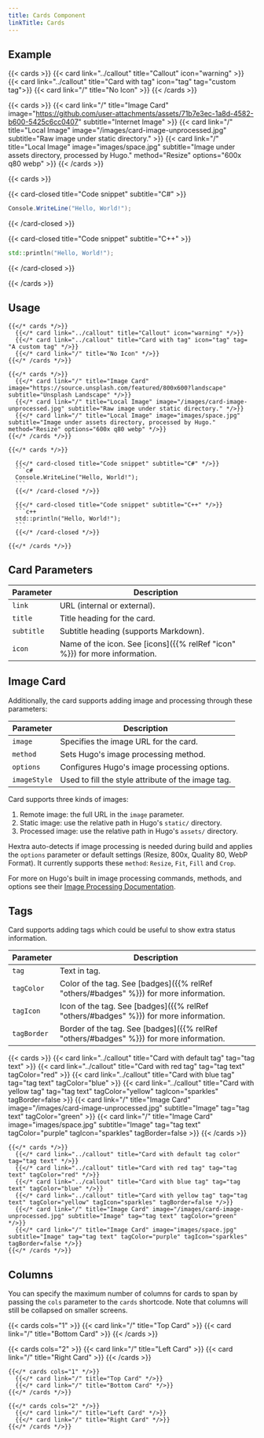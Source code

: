 ```yaml
---
title: Cards Component
linkTitle: Cards
---
```


## Example

{{< cards >}}
  {{< card link="../callout" title="Callout" icon="warning" >}}
  {{< card link="../callout" title="Card with tag" icon="tag" tag="custom tag">}}
  {{< card link="/" title="No Icon" >}}
{{< /cards >}}

{{< cards >}}
  {{< card link="/" title="Image Card" image="https://github.com/user-attachments/assets/71b7e3ec-1a8d-4582-b600-5425c6cc0407" subtitle="Internet Image" >}}
  {{< card link="/" title="Local Image" image="/images/card-image-unprocessed.jpg" subtitle="Raw image under static directory." >}}
  {{< card link="/" title="Local Image" image="images/space.jpg" subtitle="Image under assets directory, processed by Hugo." method="Resize" options="600x q80 webp" >}}
{{< /cards >}}

{{< cards >}}

  {{< card-closed title="Code snippet" subtitle="C#" >}}
  ```c#
  Console.WriteLine("Hello, World!");
  ```
  {{< /card-closed >}}

  {{< card-closed title="Code snippet" subtitle="C++" >}}
  ```c++
  std::println("Hello, World!");
  ```
  {{< /card-closed >}}

{{< /cards >}}

## Usage

```
{{</* cards */>}}
  {{</* card link="../callout" title="Callout" icon="warning" */>}}
  {{</* card link="../callout" title="Card with tag" icon="tag" tag= "A custom tag" */>}}
  {{</* card link="/" title="No Icon" */>}}
{{</* /cards */>}}
```

```
{{</* cards */>}}
  {{</* card link="/" title="Image Card" image="https://source.unsplash.com/featured/800x600?landscape" subtitle="Unsplash Landscape" */>}}
  {{</* card link="/" title="Local Image" image="/images/card-image-unprocessed.jpg" subtitle="Raw image under static directory." */>}}
  {{</* card link="/" title="Local Image" image="images/space.jpg" subtitle="Image under assets directory, processed by Hugo." method="Resize" options="600x q80 webp" */>}}
{{</* /cards */>}}
```

````
{{</* cards */>}}

  {{</* card-closed title="Code snippet" subtitle="C#" */>}}
  ```c#
  Console.WriteLine("Hello, World!");
  ```
  {{</* /card-closed */>}}

  {{</* card-closed title="Code snippet" subtitle="C++" */>}}
  ```c++
  std::println("Hello, World!");
  ```
  {{</* /card-closed */>}}

{{</* /cards */>}}
````

## Card Parameters

| Parameter   | Description                                                                            |
|-------------|----------------------------------------------------------------------------------------|
| `link`      | URL (internal or external).                                                            |
| `title`     | Title heading for the card.                                                            |
| `subtitle`  | Subtitle heading (supports Markdown).                                                  |
| `icon`      | Name of the icon. See [icons]({{% relRef "icon" %}}) for more information.             |

## Image Card

Additionally, the card supports adding image and processing through these parameters:

| Parameter    | Description                                        |
|--------------|----------------------------------------------------|
| `image`      | Specifies the image URL for the card.              |
| `method`     | Sets Hugo's image processing method.               |
| `options`    | Configures Hugo's image processing options.        |
| `imageStyle` | Used to fill the style attribute of the image tag. |

Card supports three kinds of images:

1. Remote image: the full URL in the `image` parameter.
2. Static image: use the relative path in Hugo's `static/` directory.
3. Processed image: use the relative path in Hugo's `assets/` directory.

Hextra auto-detects if image processing is needed during build and applies the `options` parameter or default settings (Resize, 800x, Quality 80, WebP Format).
It currently supports these `method`: `Resize`, `Fit`, `Fill` and `Crop`.

For more on Hugo's built in image processing commands, methods, and options see their [Image Processing Documentation](https://gohugo.io/content-management/image-processing/).

## Tags

Card supports adding tags which could be useful to show extra status information.

| Parameter   | Description                                                                            |
|-------------|----------------------------------------------------------------------------------------|
| `tag`       | Text in tag.                                                                           |
| `tagColor`  | Color of the tag. See [badges]({{% relRef "others/#badges" %}}) for more information.  |
| `tagIcon`   | Icon of the tag. See [badges]({{% relRef "others/#badges" %}}) for more information.   |
| `tagBorder` | Border of the tag. See [badges]({{% relRef "others/#badges" %}}) for more information. |

{{< cards >}}
  {{< card link="../callout" title="Card with default tag" tag="tag text" >}}
  {{< card link="../callout" title="Card with red tag" tag="tag text" tagColor="red" >}}
  {{< card link="../callout" title="Card with blue tag" tag="tag text" tagColor="blue" >}}
  {{< card link="../callout" title="Card with yellow tag" tag="tag text" tagColor="yellow" tagIcon="sparkles" tagBorder=false >}}
  {{< card link="/" title="Image Card" image="/images/card-image-unprocessed.jpg" subtitle="Image" tag="tag text" tagColor="green" >}}
  {{< card link="/" title="Image Card" image="images/space.jpg" subtitle="Image" tag="tag text" tagColor="purple" tagIcon="sparkles" tagBorder=false >}}
{{< /cards >}}

```
{{</* cards */>}}
  {{</* card link="../callout" title="Card with default tag color" tag="tag text" */>}}
  {{</* card link="../callout" title="Card with red tag" tag="tag text" tagColor="red" */>}}
  {{</* card link="../callout" title="Card with blue tag" tag="tag text" tagColor="blue" */>}}
  {{</* card link="../callout" title="Card with yellow tag" tag="tag text" tagColor="yellow" tagIcon="sparkles" tagBorder=false */>}}
  {{</* card link="/" title="Image Card" image="/images/card-image-unprocessed.jpg" subtitle="Image" tag="tag text" tagColor="green" */>}}
  {{</* card link="/" title="Image Card" image="images/space.jpg" subtitle="Image" tag="tag text" tagColor="purple" tagIcon="sparkles" tagBorder=false */>}}
{{</* /cards */>}}
```

## Columns

You can specify the maximum number of columns for cards to span by passing the `cols` parameter to the `cards` shortcode. Note that columns will still be collapsed on smaller screens.

{{< cards cols="1" >}}
  {{< card link="/" title="Top Card" >}}
  {{< card link="/" title="Bottom Card" >}}
{{< /cards >}}

{{< cards cols="2" >}}
  {{< card link="/" title="Left Card" >}}
  {{< card link="/" title="Right Card" >}}
{{< /cards >}}

```
{{</* cards cols="1" */>}}
  {{</* card link="/" title="Top Card" */>}}
  {{</* card link="/" title="Bottom Card" */>}}
{{</* /cards */>}}

{{</* cards cols="2" */>}}
  {{</* card link="/" title="Left Card" */>}}
  {{</* card link="/" title="Right Card" */>}}
{{</* /cards */>}}
```

